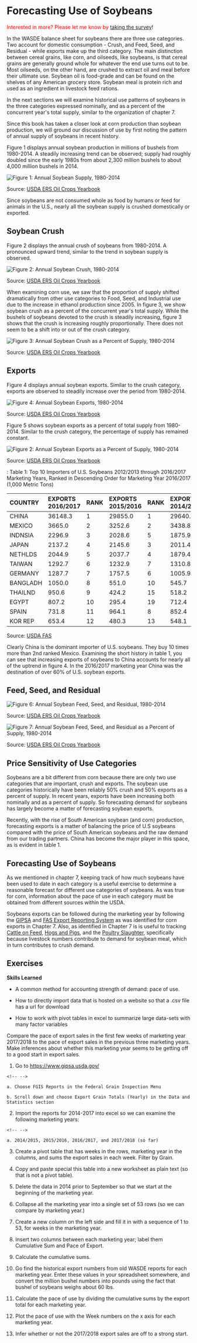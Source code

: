 # Forecasting Use of Soybeans

<span style="color:red">Interested in more? Please let me know by</span> [taking the survey](https://forms.gle/Q3VByCQZHjfQSy9D7)! 

In the WASDE balance sheet for soybeans there are three use categories. Two account for domestic consumption - Crush, and Feed, Seed, and Residual - while exports make up the third category. The main distinction between cereal grains, like corn, and oilseeds, like soybeans, is that cereal grains are generally ground whole for whatever the end use turns out to be. Most oilseeds, on the other hand, are crushed to extract oil and meal before their ultimate use. Soybean oil is food-grade and can be found on the shelves of any American grocery store. Soybean meal is protein rich and used as an ingredient in livestock feed rations.

In the next sections we will examine historical use patterns of soybeans in the three categories expressed nominally, and as a percent of the concurrent year's total supply, similar to the organization of chapter 7.

Since this book has taken a closer look at corn production than soybean production, we will ground our discussion of use by first noting the pattern of annual supply of soybeans in recent history.

Figure 1 displays annual soybean production in millions of bushels from 1980-2014. A steadily increasing trend can be observed; supply had roughly doubled since the early 1980s from about 2,300 million bushels to about 4,000 million bushels in 2014.

![Figure 1: Annual Soybean Supply, 1980-2014](Excel-files%5CForecastingUseSoy-OilCropsYearbook_files/image013.png)

Source: [USDA ERS Oil Crops Yearbook](http://www.ers.usda.gov/data-products/oil-crops-yearbook.aspx)

Since soybeans are not consumed whole as food by humans or feed for animals in the U.S., nearly all the soybean supply is crushed domestically or exported.

## Soybean Crush

Figure 2 displays the annual crush of soybeans from 1980-2014. A pronounced upward trend, similar to the trend in soybean supply is observed.

![Figure 2: Annual Soybean Crush, 1980-2014](Excel-files%5CForecastingUseSoy-OilCropsYearbook_files/image005.png)

Source: [USDA ERS Oil Crops Yearbook](http://www.ers.usda.gov/data-products/oil-crops-yearbook.aspx)

When examining corn use, we saw that the proportion of supply shifted dramatically from other use categories to Food, Seed, and Industrial use due to the increase in ethanol production since 2005. In figure 3, we show soybean crush as a percent of the concurrent year's total supply. While the bushels of soybeans devoted to the crush is steadily increasing, figure 3 shows that the crush is increasing roughly proportionally. There does not seem to be a shift into or out of the crush category.

![Figure 3: Annual Soybean Crush as a Percent of Supply, 1980-2014](Excel-files%5CForecastingUseSoy-OilCropsYearbook_files/image007.png)

Source: [USDA ERS Oil Crops Yearbook](http://www.ers.usda.gov/data-products/oil-crops-yearbook.aspx)

## Exports

Figure 4 displays annual soybean exports. Similar to the crush category, exports are observed to steadily increase over the period from 1980-2014.

![Figure 4: Annual Soybean Exports, 1980-2014](Excel-files%5CForecastingUseSoy-OilCropsYearbook_files/image001.png)

Source: [USDA ERS Oil Crops Yearbook](http://www.ers.usda.gov/data-products/oil-crops-yearbook.aspx)

Figure 5 shows soybean exports as a percent of total supply from 1980-2014. Similar to the crush category, the percentage of supply has remained constant.

![Figure 2: Annual Soybean Exports as a Percent of Supply, 1980-2014](Excel-files%5CForecastingUseSoy-OilCropsYearbook_files/image009.png)

Source: [USDA ERS Oil Crops Yearbook](http://www.ers.usda.gov/data-products/oil-crops-yearbook.aspx)

: Table 1: Top 10 Importers of U.S. Soybeans 2012/2013 through 2016/2017 Marketing Years, Ranked in Descending Order for Marketing Year 2016/2017 (1,000 Metric Tons)


|COUNTRY  |EXPORTS 2016/2017 |RANK |EXPORTS 2015/2016 |RANK |EXPORTS 2014/2015 |RANK |EXPORTS 2013/2014 |RANK |
|:--------|:-----------------|:----|:-----------------|:----|:-----------------|:----|:-----------------|:----|
|CHINA    |36148.3           |1    |29855.0           |1    |29640.8           |1    |27602.2           |1    |
|MEXICO   |3665.0            |2    |3252.6            |2    |3438.8            |2    |3194.5            |2    |
|INDNSIA  |2296.9            |3    |2028.6            |5    |1875.9            |5    |2291.5            |3    |
|JAPAN    |2137.2            |4    |2145.6            |3    |2011.4            |3    |1826.4            |4    |
|NETHLDS  |2044.9            |5    |2037.7            |4    |1879.4            |4    |1015.6            |7    |
|TAIWAN   |1292.7            |6    |1232.9            |7    |1310.8            |6    |1133.6            |5    |
|GERMANY  |1287.7            |7    |1757.5            |6    |1005.9            |7    |676.1             |8    |
|BANGLADH |1050.0            |8    |551.0             |10   |545.7             |13   |160.5             |21   |
|THAILND  |950.6             |9    |424.2             |15   |518.2             |14   |432.4             |13   |
|EGYPT    |807.2             |10   |295.4             |19   |712.4             |11   |604.6             |9    |
|SPAIN    |731.8             |11   |964.1             |8    |852.4             |8    |1099.5            |6    |
|KOR REP  |653.4             |12   |480.3             |13   |548.1             |12   |599.2             |10   |

Source: [USDA FAS](http://apps.fas.usda.gov/export-sales/myrk_rpt.htm)

Clearly China is the dominant importer of U.S. soybeans. They buy 10 times more than 2nd ranked Mexico. Examining the short history in table 1, you can see that increasing exports of soybeans to China accounts for nearly all of the uptrend in figure 4. In the 2016/2017 marketing year China was the destination of over 60% of U.S. soybean exports.

## Feed, Seed, and Residual

![Figure 6: Annual Soybean Feed, Seed, and Residual, 1980-2014](Excel-files%5CForecastingUseSoy-OilCropsYearbook_files/image003.png)

Source: [USDA ERS Oil Crops Yearbook](http://www.ers.usda.gov/data-products/oil-crops-yearbook.aspx)

![Figure 7: Annual Soybean Feed, Seed, and Residual as a Percent of Supply, 1980-2014](Excel-files%5CForecastingUseSoy-OilCropsYearbook_files/image012.png)

Source: [USDA ERS Oil Crops Yearbook](http://www.ers.usda.gov/data-products/oil-crops-yearbook.aspx)

## Price Sensitivity of Use Categories

Soybeans are a bit different from corn because there are only two use categories that are important, crush and exports. The soybean use categories historically have been reliably 50% crush and 50% exports as a percent of supply. In recent years, exports have been increasing both nominally and as a percent of supply. So forecasting demand for soybeans has largely become a matter of forecasting soybean exports.

Recently, with the rise of South American soybean (and corn) production, forecasting exports is a matter of balancing the price of U.S soybeans compared with the price of South American soybeans and the raw demand from our trading partners. China has become the major player in this space, as is evident in table 1.

## Forecasting Use of Soybeans

As we mentioned in chapter 7, keeping track of how much soybeans have been used to date in each category is a useful exercise to determine a reasonable forecast for different use categories of soybeans. As was true for corn, information about the pace of use in each category must be obtained from different sources within the USDA.

Soybeans exports can be followed during the marketing year by following the [GIPSA]() and [FAS Export Reporting System]() as was identified for corn exports in Chapter 7. Also, as identified in Chapter 7 is is useful to tracking [Cattle on Feed](http://usda.mannlib.cornell.edu/MannUsda/viewDocumentInfo.do?documentID=1020), [Hogs and Pigs](http://usda.mannlib.cornell.edu/MannUsda/viewDocumentInfo.do?documentID=1086), and the [Poultry Slaughter](https://usda.mannlib.cornell.edu/MannUsda/viewDocumentInfo.do?documentID=1131), specifically because livestock numbers contribute to demand for soybean meal, which in turn contributes to crush demand.

## Exercises

**Skills Learned**

-   A common method for accounting strength of demand: pace of use.

-   How to directly import data that is hosted on a website so that a .csv file has a url for download

-   How to work with pivot tables in excel to summarize large data-sets with many factor variables

Compare the pace of export sales in the first few weeks of marketing year 2017/2018 to the pace of export sales in the previous three marketing years. Make inferences about whether this marketing year seems to be getting off to a good start in export sales.

1.  Go to <https://www.gipsa.usda.gov/>

```{=html}
<!-- -->
```
    a. Choose FGIS Reports in the Federal Grain Inspection Menu  

    b. Scroll down and choose Export Grain Totals (Yearly) in the Data and Statistics section  

2.  Import the reports for 2014-2017 into excel so we can examine the following marketing years:

```{=html}
<!-- -->
```
    a. 2014/2015, 2015/2016, 2016/2017, and 2017/2018 (so far)  

3.  Create a pivot table that has weeks in the rows, marketing year in the columns, and sums the export sales in each week. Filter by Grain.

4.  Copy and paste special this table into a new worksheet as plain text (so that is not a pivot table).

5.  Delete the data in 2014 prior to September so that we start at the beginning of the marketing year.

6.  Collapse all the marketing year into a single set of 53 rows (so we can compare by marketing year.)

7.  Create a new column on the left side and fill it in with a sequence of 1 to 53, for weeks in the marketing year.

8.  Insert two columns between each marketing year; label them Cumulative Sum and Pace of Export.

9.  Calculate the cumulative sums.

10. Go find the historical export numbers from old WASDE reports for each marketing year. Enter these values in your spreadsheet somewhere, and convert the million bushel numbers into pounds using the fact that bushel of soybeans weighs about 60 lbs.

11. Calculate the pace of use by dividing the cumulative sums by the export total for each marketing year.

12. Plot the pace of use with the Week numbers on the x axis for each marketing year.

13. Infer whether or not the 2017/2018 export sales are off to a strong start.
